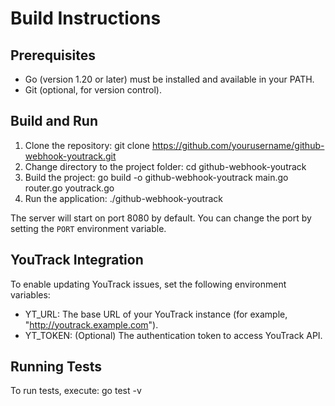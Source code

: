 # Build Instructions

## Prerequisites
- Go (version 1.20 or later) must be installed and available in your PATH.
- Git (optional, for version control).

## Build and Run
1. Clone the repository:
   git clone https://github.com/yourusername/github-webhook-youtrack.git
2. Change directory to the project folder:
   cd github-webhook-youtrack
3. Build the project:
   go build -o github-webhook-youtrack main.go router.go youtrack.go
4. Run the application:
   ./github-webhook-youtrack

The server will start on port 8080 by default. You can change the port by setting the `PORT` environment variable.

## YouTrack Integration
To enable updating YouTrack issues, set the following environment variables:
- YT_URL: The base URL of your YouTrack instance (for example, "http://youtrack.example.com").
- YT_TOKEN: (Optional) The authentication token to access YouTrack API.

## Running Tests
To run tests, execute:
   go test -v